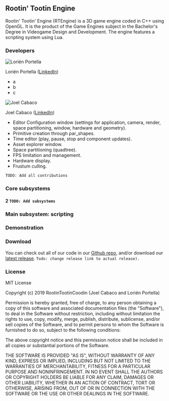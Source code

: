 ## Rootin' Tootin Engine

Rootin' Tootin' Engine (RTEngine) is a 3D game engine coded in C++ using OpenGL. It is the product of the Game Engines subject in the Bachelor's Degree in Videogame Design and Development. The engine features a scripting system using Lua.

### Developers

![Lorién Portella](https://i.imgur.com/LkIFbxJ.jpg)

Lorién Portella ([LinkedIn](https://www.linkedin.com/in/lorien-portella-2144b2159/))

- a
- b
- c

![Joel Cabaco](https://i.imgur.com/VFvuzGz.jpg)

Joel Cabaco ([LinkedIn](https://www.linkedin.com/in/joel-cabaco-6074a8160/))

- Editor Configuration window (settings for application, camera, render, space partitioning, window, hardware and geometry).
- Primitive creation through par_shapes.
- Time editor (play, pause, stop and component updates).
- Asset explorer window.
- Space partitioning (quadtree).
- FPS limitation and management.
- Hardware display.
- Frustum culling.

``TODO: Add all contributions``

### Core subsystems

#### 

#### 2 ``TODO: Add subsystems``

### Main subsystem: scripting

### Demonstration

### Download

You can check out all of our code in our [Github repo](https://github.com/RootinTootinCoodin/RTEngine), and/or download our [latest release](https://github.com/RootinTootinCoodin/RTEngine). ``Todo: change release link to actual release).``

### License

MIT License

Copyright (c) 2019 RootinTootinCoodin (Joel Cabaco and Lorién Portella)

Permission is hereby granted, free of charge, to any person obtaining a copy
of this software and associated documentation files (the "Software"), to deal
in the Software without restriction, including without limitation the rights
to use, copy, modify, merge, publish, distribute, sublicense, and/or sell
copies of the Software, and to permit persons to whom the Software is
furnished to do so, subject to the following conditions:

The above copyright notice and this permission notice shall be included in all
copies or substantial portions of the Software.

THE SOFTWARE IS PROVIDED "AS IS", WITHOUT WARRANTY OF ANY KIND, EXPRESS OR
IMPLIED, INCLUDING BUT NOT LIMITED TO THE WARRANTIES OF MERCHANTABILITY,
FITNESS FOR A PARTICULAR PURPOSE AND NONINFRINGEMENT. IN NO EVENT SHALL THE
AUTHORS OR COPYRIGHT HOLDERS BE LIABLE FOR ANY CLAIM, DAMAGES OR OTHER
LIABILITY, WHETHER IN AN ACTION OF CONTRACT, TORT OR OTHERWISE, ARISING FROM,
OUT OF OR IN CONNECTION WITH THE SOFTWARE OR THE USE OR OTHER DEALINGS IN THE
SOFTWARE.

